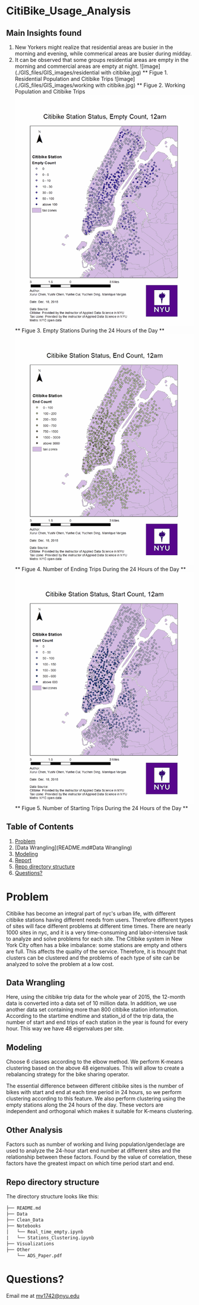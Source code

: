 # CitiBike_Usage_Analysis

## Main Insights found

1. New Yorkers might realize that residential areas are busier in the morning and evening, while commerical areas are busier during midday.
1. It can be observed that some groups residential areas are empty in the morning and commercial areas are empty at night.
![image](./GIS_files/GIS_images/residential with citibike.jpg)
** Figue 1. Residential Population and Citibike Trips
![image](./GIS_files/GIS_images/working with citibike.jpg)
** Figue 2. Working Population and Citibike Trips
![image](./Visualizations/empty.gif)
** Figue 3. Empty Stations During the 24 Hours of the Day **
![image](./Visualizations/end.gif)
** Figue 4. Number of Ending Trips During the 24 Hours of the Day **
![image](./Visualizations/start.gif)
** Figue 5. Number of Starting Trips During the 24 Hours of the Day ** 

## Table of Contents

1. [Problem](README.md#Problem)
1. [Data Wrangling](README.md#Data Wrangling)
1. [Modeling](README.md#Modeling)
1. [Report](./Other/ADS_paper.pdf)
1. [Repo directory structure](README.md#Repo-directory-structure)
1. [Questions?](README.md#Questions?)

# Problem

Citibike has become an integral part of nyc's urban life, with different citibike stations having different needs from users. Therefore different types of sites will face different problems at different time times. There are nearly 1000 sites in nyc, and it is a very time-consuming and labor-intensive task to analyze and solve problems for each site. The Citibike system in New York City often has a bike imbalance: some stations are empty and others are full. This affects the quality of the service. Therefore, it is thought that clusters can be clustered and the problems of each type of site can be analyzed to solve the problem at a low cost.

## Data Wrangling
Here, using the citibike trip data for the whole year of 2015, the 12-month data is converted into a data set of 10 million data. In addition, we use another data set containing more than 800 citibike station information. According to the startime endtime and station_id of the trip data, the number of start and end trips of each station in the year is found for every hour. This way we have 48 eigenvalues ​​per site.

## Modeling

Choose 6 classes according to the elbow method. We perform K-means clustering based on the above 48 eigenvalues. This will allow to create a rebalancing strategy for the bike sharing operator.

The essential difference between different citibike sites is the number of bikes with start and end at each time period in 24 hours, so we perform clustering according to this feature. We also perform clustering using the empty stations along the 24 hours of the day. These vectors are independent and orthogonal which makes it suitable for K-means clustering.

## Other Analysis
Factors such as number of working and living population/gender/age are used to analyze the 24-hour start end number at different sites and the relationship between these factors. Found by the value of correlation, these factors have the greatest impact on which time period start and end.


## Repo directory structure

The directory structure looks like this:

    ├── README.md
    ├── Data
    ├── Clean_Data
    ├── Notebooks
    │   └── Real_time_empty.ipynb
    |   └── Stations_Clustering.ipynb
    ├── Visualizations
    ├── Other
        └── ADS_Paper.pdf
        
# Questions?
Email me at mv1742@nyu.edu
